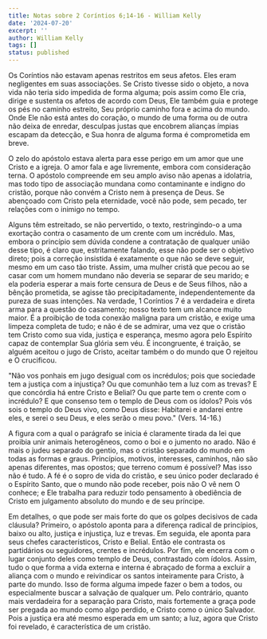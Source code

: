```yaml
---
title: Notas sobre 2 Coríntios 6;14-16 - William Kelly
date: '2024-07-20'
excerpt: ''
author: William Kelly
tags: []
status: published
---
```

Os Coríntios não estavam apenas restritos em seus afetos. Eles eram
negligentes em suas associações. Se Cristo tivesse sido o objeto, a nova
vida não teria sido impedida de forma alguma; pois assim como Ele cria,
dirige e sustenta os afetos de acordo com Deus, Ele também guia e
protege os pés no caminho estreito, Seu próprio caminho fora e acima do
mundo. Onde Ele não está antes do coração, o mundo de uma forma ou de
outra não deixa de enredar, desculpas justas que encobrem alianças
ímpias escapam da detecção, e Sua honra de alguma forma é comprometida
em breve.

O zelo do apóstolo estava alerta para esse perigo em um amor que une
Cristo e a igreja. O amor fala e age livremente, embora com consideração
terna. O apóstolo compreende em seu amplo aviso não apenas a idolatria,
mas todo tipo de associação mundana como contaminante e indigno do
cristão, porque não convém a Cristo nem à presença de Deus. Se abençoado
com Cristo pela eternidade, você não pode, sem pecado, ter relações com
o inimigo no tempo.

Alguns têm estreitado, se não pervertido, o texto, restringindo-o a uma
exortação contra o casamento de um crente com um incrédulo. Mas, embora
o princípio sem dúvida condene a contratação de qualquer união desse
tipo, é claro que, estritamente falando, esse não pode ser o objetivo
direto; pois a correção insistida é exatamente o que não se deve seguir,
mesmo em um caso tão triste. Assim, uma mulher cristã que pecou ao se
casar com um homem mundano não deveria se separar de seu marido; e ela
poderia esperar a mais forte censura de Deus e de Seus filhos, não a
bênção prometida, se agisse tão precipitadamente, independentemente da
pureza de suas intenções. Na verdade, 1 Coríntios 7 é a verdadeira e
direta arma para a questão do casamento; nosso texto tem um alcance
muito maior. É a proibição de toda conexão maligna para um cristão, e
exige uma limpeza completa de tudo; e não é de se admirar, uma vez que o
cristão tem Cristo como sua vida, justiça e esperança, mesmo agora pelo
Espírito capaz de contemplar Sua glória sem véu. É incongruente, é
traição, se alguém aceitou o jugo de Cristo, aceitar também o do mundo
que O rejeitou e O crucificou.

\"Não vos ponhais em jugo desigual com os incrédulos; pois que sociedade
tem a justiça com a injustiça? Ou que comunhão tem a luz com as trevas?
E que concórdia há entre Cristo e Belial? Ou que parte tem o crente com
o incrédulo? E que consenso tem o templo de Deus com os ídolos? Pois vós
sois o templo do Deus vivo, como Deus disse: Habitarei e andarei entre
eles, e serei o seu Deus, e eles serão o meu povo.\" (Vers. 14-16.)

A figura com a qual o parágrafo se inicia é claramente tirada da lei que
proibia unir animais heterogêneos, como o boi e o jumento no arado. Não
é mais o judeu separado do gentio, mas o cristão separado do mundo em
todas as formas e graus. Princípios, motivos, interesses, caminhos, não
são apenas diferentes, mas opostos; que terreno comum é possível? Mas
isso não é tudo. A fé é o sopro de vida do cristão, e seu único poder
declarado é o Espírito Santo, que o mundo não pode receber, pois não O
vê nem O conhece; e Ele trabalha para reduzir todo pensamento à
obediência de Cristo em julgamento absoluto do mundo e de seu príncipe.

Em detalhes, o que pode ser mais forte do que os golpes decisivos de
cada cláusula? Primeiro, o apóstolo aponta para a diferença radical de
princípios, baixo ou alto, justiça e injustiça, luz e trevas. Em
seguida, ele aponta para seus chefes característicos, Cristo e Belial.
Então ele contrasta os partidários ou seguidores, crentes e incrédulos.
Por fim, ele encerra com o lugar conjunto deles como templo de Deus,
contrastado com ídolos. Assim, tudo o que forma a vida externa e interna
é abraçado de forma a excluir a aliança com o mundo e reivindicar os
santos inteiramente para Cristo, à parte do mundo. Isso de forma alguma
impede fazer o bem a todos, ou especialmente buscar a salvação de
qualquer um. Pelo contrário, quanto mais verdadeira for a separação para
Cristo, mais fortemente a graça pode ser pregada ao mundo como algo
perdido, e Cristo como o único Salvador. Pois a justiça era até mesmo
esperada em um santo; a luz, agora que Cristo foi revelado, é
característica de um cristão.
